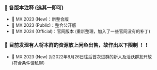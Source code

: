 ### 🏀 各版本注释 (选其一即可)
- 🎈 MX 2023 (New)：新整合版
- 🎈 MX 2023 (Public)：整合公开版
- 🎈 MX 2024 (Official)：官网版本 (重新整理，加入了一些官网没有的补丁)
  
### 🏀 目前发现有人将本群的资源放上闲鱼出售，故作出以下限制 ！！
- 🎈 MX 2023 (New) 对2022年8月26日往后首次进群的新人及活跃群友开放 (符合条件请私聊)
